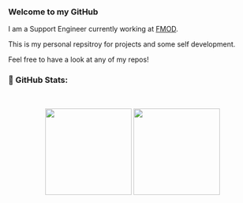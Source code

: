 ### Welcome to my GitHub

I am a Support Engineer currently working at [FMOD](https://github.com/fmod). 

This is my personal repsitroy for projects and some self development. 

Feel free to have a look at any of my repos! 

### 📔 GitHub Stats:
<br>
<p align="center">
    <img align="center"  height="175px" src="https://github-readme-stats.vercel.app/api?username=ConnorY97&show_icons=true&hide_border=true&title_color=94b4a4&amp&icon_color=FFFFFF&amp&text_color=FFFFFF&amp&bg_color=000000&count_private=true&include_all_commits=true"/>
    <img align="center" height="175px"  src="https://github-readme-stats.vercel.app/api/top-langs/?username=ConnorY97&text_color=FFFFFF&bg_color=000000&title_color=94b4a4&langs_count=6&layout=compact&hide_border=true" />
</p>

<!--
**ConnorY97/ConnorY97** is a ✨ _special_ ✨ repository because its `README.md` (this file) appears on your GitHub profile.

Here are some ideas to get you started:

- 🔭 I’m currently working on ...
- 🌱 I’m currently learning ...
- 👯 I’m looking to collaborate on ...
- 🤔 I’m looking for help with ...
- 💬 Ask me about ...
- 📫 How to reach me: ...
- 😄 Pronouns: ...
- ⚡ Fun fact: ...
-->
